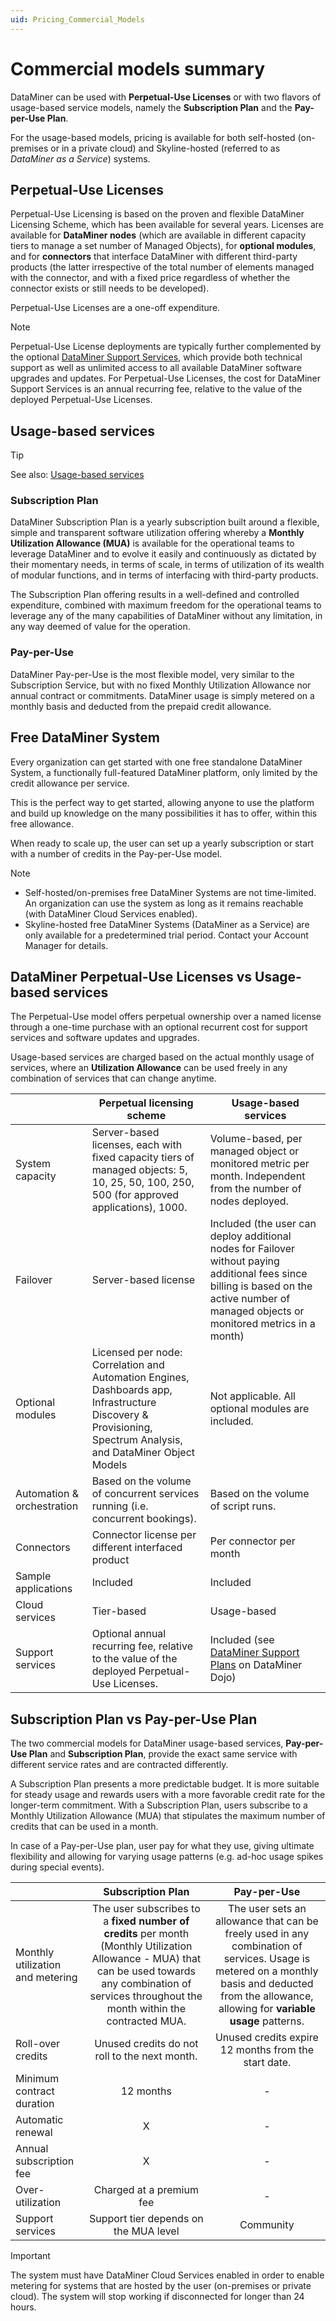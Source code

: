```yaml
---
uid: Pricing_Commercial_Models
---
```


# Commercial models summary

DataMiner can be used with **Perpetual-Use Licenses** or with two flavors of usage-based service models, namely the **Subscription Plan** and the **Pay-per-Use Plan**.

For the usage-based models, pricing is available for both self-hosted (on-premises or in a private cloud) and Skyline-hosted (referred to as *DataMiner as a Service*) systems.

## Perpetual-Use Licenses

Perpetual-Use Licensing is based on the proven and flexible DataMiner Licensing Scheme, which has been available for several years. Licenses are available for **DataMiner nodes** (which are available in different capacity tiers to manage a set number of Managed Objects), for **optional modules**, and for **connectors** that interface DataMiner with different third-party products (the latter irrespective of the total number of elements managed with the connector, and with a fixed price regardless of whether the connector exists or still needs to be developed).

Perpetual-Use Licenses are a one-off expenditure.

> [!NOTE]
> Perpetual-Use License deployments are typically further complemented by the optional [DataMiner Support Services](xref:Overview_Support_DMS_M_and_S), which provide both technical support as well as unlimited access to all available DataMiner software upgrades and updates. For Perpetual-Use Licenses, the cost for DataMiner Support Services is an annual recurring fee, relative to the value of the deployed Perpetual-Use Licenses.

## Usage-based services

> [!TIP]
> See also: [Usage-based services](xref:Pricing_Usage_based_service)

### Subscription Plan

DataMiner Subscription Plan is a yearly subscription built around a flexible, simple and transparent software utilization offering whereby a **Monthly Utilization Allowance (MUA)** is available for the operational teams to leverage DataMiner and to evolve it easily and continuously as dictated by their momentary needs, in terms of scale, in terms of utilization of its wealth of modular functions, and in terms of interfacing with third-party products.

The Subscription Plan offering results in a well-defined and controlled expenditure, combined with maximum freedom for the operational teams to leverage any of the many capabilities of DataMiner without any limitation, in any way deemed of value for the operation.

### Pay-per-Use

DataMiner Pay-per-Use is the most flexible model, very similar to the Subscription Service, but with no fixed Monthly Utilization Allowance nor annual contract or commitments. DataMiner usage is simply metered on a monthly basis and deducted from the prepaid credit allowance.

## Free DataMiner System

Every organization can get started with one free standalone DataMiner System, a functionally full-featured DataMiner platform, only limited by the credit allowance per service.

This is the perfect way to get started, allowing anyone to use the platform and build up knowledge on the many possibilities it has to offer, within this free allowance.

When ready to scale up, the user can set up a yearly subscription or start with a number of credits in the Pay-per-Use model.

> [!NOTE]
>
> - Self-hosted/on-premises free DataMiner Systems are not time-limited. An organization can use the system as long as it remains reachable (with DataMiner Cloud Services enabled).
> - Skyline-hosted free DataMiner Systems (DataMiner as a Service) are only available for a predetermined trial period. Contact your Account Manager for details.

## DataMiner Perpetual-Use Licenses vs Usage-based services

The Perpetual-Use model offers perpetual ownership over a named license through a one-time purchase with an optional recurrent cost for support services and software updates and upgrades.

Usage-based services are charged based on the actual monthly usage of services, where an **Utilization Allowance** can be used freely in any combination of services that can change anytime.

|         | Perpetual licensing scheme | Usage-based services |
|---------|----------------------------|----------------------|
| System capacity | Server-based licenses, each with fixed capacity tiers of managed objects: 5, 10, 25, 50, 100, 250, 500 (for approved applications), 1000. | Volume-based, per managed object or monitored metric per month. Independent from the number of nodes deployed. |
| Failover | Server-based license | Included (the user can deploy additional nodes for Failover without paying additional fees since billing is based on the active number of managed objects or monitored metrics in a month) |
| Optional modules | Licensed per node: Correlation and Automation Engines, Dashboards app, Infrastructure Discovery & Provisioning, Spectrum Analysis, and DataMiner Object Models | Not applicable. All optional modules are included. |
| Automation & orchestration | Based on the volume of concurrent services running (i.e. concurrent bookings). | Based on the volume of script runs. |
| Connectors | Connector license per different interfaced product | Per connector per month |
| Sample applications | Included | Included |
| Cloud services | Tier-based | Usage-based |
| Support services | Optional annual recurring fee, relative to the value of the deployed Perpetual-Use Licenses. | Included (see [DataMiner Support Plans](https://community.dataminer.services/support-services/) on DataMiner Dojo) |

## Subscription Plan vs Pay-per-Use Plan

The two commercial models for DataMiner usage-based services, **Pay-per-Use Plan** and **Subscription Plan**, provide the exact same service with different service rates and are contracted differently.

A Subscription Plan presents a more predictable budget. It is more suitable for steady usage and rewards users with a more favorable credit rate for the longer-term commitment. With a Subscription Plan, users subscribe to a Monthly Utilization Allowance (MUA) that stipulates the maximum number of credits that can be used in a month.

In case of a Pay-per-Use plan, user pay for what they use, giving ultimate flexibility and allowing for varying usage patterns (e.g. ad-hoc usage spikes during special events).

|           | Subscription Plan   | Pay-per-Use   |
|-----------|:-------------------:|:-------------:|
| Monthly utilization and metering | The user subscribes to a **fixed number of credits** per month (Monthly Utilization Allowance - MUA) that can be used towards any combination of services throughout the month within the contracted MUA. | The user sets an allowance that can be freely used in any combination of services. Usage is metered on a monthly basis and deducted from the allowance, allowing for **variable usage** patterns. |
| Roll-over credits | Unused credits do not roll to the next month. | Unused credits expire 12 months from the start date. |
| Minimum contract duration | 12 months | - |
| Automatic renewal | X | - |
| Annual subscription fee | X | - |
| Over-utilization | Charged at a premium fee | - |
| Support services | Support tier depends on the MUA level | Community |

> [!IMPORTANT]
> The system must have DataMiner Cloud Services enabled in order to enable metering for systems that are hosted by the user (on-premises or private cloud). The system will stop working if disconnected for longer than 24 hours.
